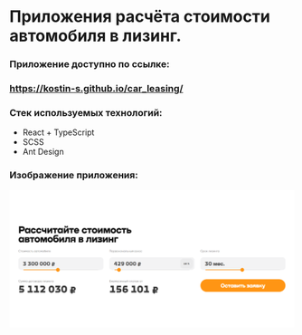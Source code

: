 # Приложения расчёта стоимости автомобиля в лизинг.

### Приложение доступно по ссылке:

### https://kostin-s.github.io/car_leasing/

### Стек используемых технологий:

- React + TypeScript
- SCSS
- Ant Design

### Изображение приложения:

![photo_1](https://github.com/kostin-s/car_leasing/blob/master/src/assets/1.PNG)
